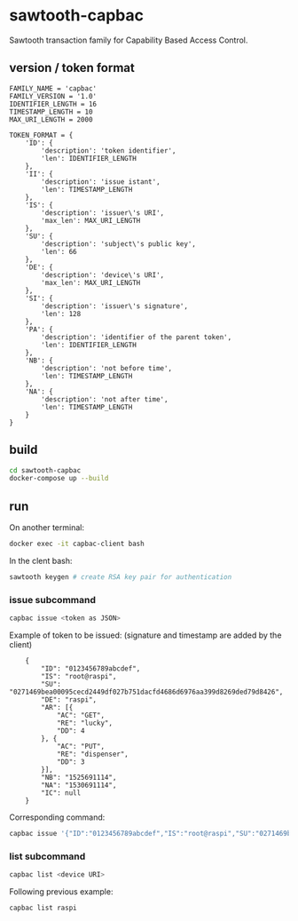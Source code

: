 # sawtooth-capbac

Sawtooth transaction family for Capability Based Access Control.

## version / token format

    FAMILY_NAME = 'capbac'
    FAMILY_VERSION = '1.0'
    IDENTIFIER_LENGTH = 16
    TIMESTAMP_LENGTH = 10
    MAX_URI_LENGTH = 2000

    TOKEN_FORMAT = {
        'ID': {
            'description': 'token identifier',
            'len': IDENTIFIER_LENGTH
        },
        'II': {
            'description': 'issue istant',
            'len': TIMESTAMP_LENGTH
        },
        'IS': {
            'description': 'issuer\'s URI',
            'max_len': MAX_URI_LENGTH
        },
        'SU': {
            'description': 'subject\'s public key',
            'len': 66
        },
        'DE': {
            'description': 'device\'s URI',
            'max_len': MAX_URI_LENGTH
        },
        'SI': {
            'description': 'issuer\'s signature',
            'len': 128
        },
        'PA': {
            'description': 'identifier of the parent token',
            'len': IDENTIFIER_LENGTH
        },
        'NB': {
            'description': 'not before time',
            'len': TIMESTAMP_LENGTH
        },
        'NA': {
            'description': 'not after time',
            'len': TIMESTAMP_LENGTH
        }
    }

## build

```bash
cd sawtooth-capbac
docker-compose up --build
```

## run

On another terminal:

```bash
docker exec -it capbac-client bash
```

In the clent bash:

```bash
sawtooth keygen # create RSA key pair for authentication
```

### issue subcommand

```bash
capbac issue <token as JSON>
```

Example of token to be issued: (signature and timestamp are added by the client)

        {
            "ID": "0123456789abcdef",
            "IS": "root@raspi",
            "SU": "0271469bea00095cecd2449df027b751dacfd4686d6976aa399d8269ded79d8426",
            "DE": "raspi",
            "AR": [{
                "AC": "GET",
                "RE": "lucky",
                "DD": 4
            }, {
                "AC": "PUT",
                "RE": "dispenser",
                "DD": 3
            }],
            "NB": "1525691114",
            "NA": "1530691114",
            "IC": null
        }

Corresponding command:

```bash
capbac issue '{"ID":"0123456789abcdef","IS":"root@raspi","SU":"0271469bea00095cecd2449df027b751dacfd4686d6976aa399d8269ded79d8426","DE":"raspi","AR":[{"AC":"GET","RE":"lucky","DD":4},{"AC":"PUT","RE":"dispenser","DD":3}],"NB":"1525691114","NA":"1530691114","IC":null}'
```

### list subcommand

```bash
capbac list <device URI>
```

Following previous example:

```bash
capbac list raspi
```
